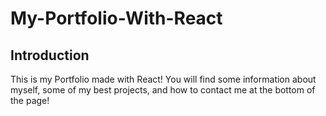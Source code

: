 # My-Portfolio-With-React

## Introduction
This is my Portfolio made with React! You will find some information about myself, some of my best projects, and how to contact me at the bottom of the page! 